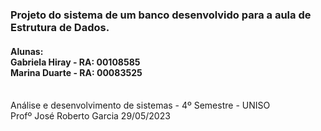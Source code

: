 <h3>Projeto do sistema de um banco desenvolvido para a aula de Estrutura de Dados.</h3>
<h4> Alunas: <br>
Gabriela Hiray - RA: 00108585
<br>Marina Duarte - RA: 00083525 </h4>
<br>Análise e desenvolvimento de sistemas - 4º Semestre - UNISO
<br>Profº José Roberto Garcia
29/05/2023
